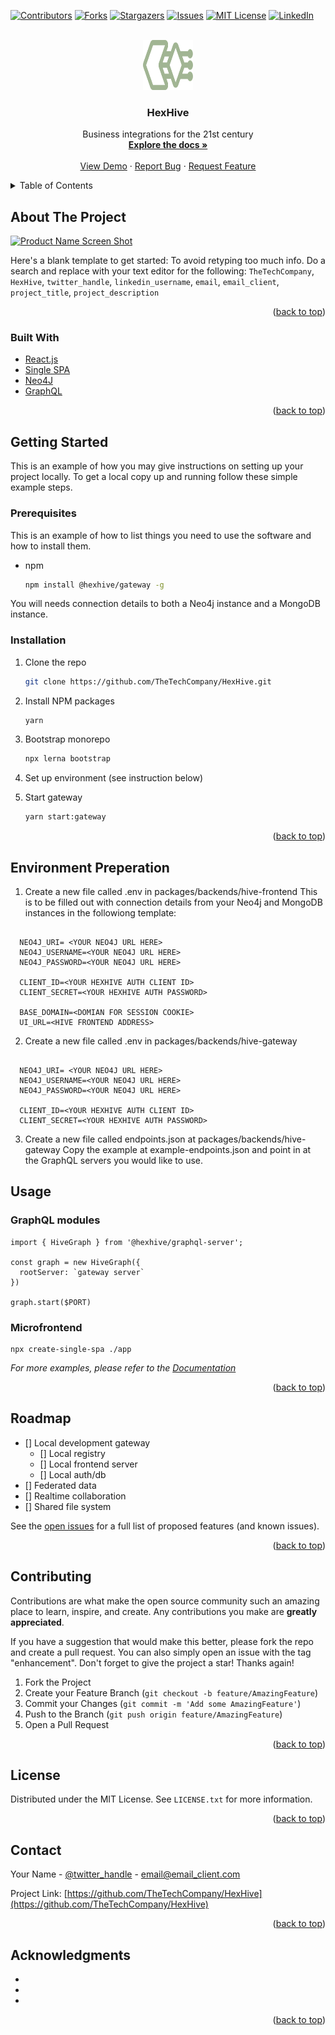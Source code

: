 <div id="top"></div>
<!--
*** Thanks for checking out the Best-README-Template. If you have a suggestion
*** that would make this better, please fork the repo and create a pull request
*** or simply open an issue with the tag "enhancement".
*** Don't forget to give the project a star!
*** Thanks again! Now go create something AMAZING! :D
-->



<!-- PROJECT SHIELDS -->
<!--
*** I'm using markdown "reference style" links for readability.
*** Reference links are enclosed in brackets [ ] instead of parentheses ( ).
*** See the bottom of this document for the declaration of the reference variables
*** for contributors-url, forks-url, etc. This is an optional, concise syntax you may use.
*** https://www.markdownguide.org/basic-syntax/#reference-style-links
-->
[![Contributors][contributors-shield]][contributors-url]
[![Forks][forks-shield]][forks-url]
[![Stargazers][stars-shield]][stars-url]
[![Issues][issues-shield]][issues-url]
[![MIT License][license-shield]][license-url]
[![LinkedIn][linkedin-shield]][linkedin-url]



<!-- PROJECT LOGO -->
<br />
<div align="center">
  <a href="https://github.com/TheTechCompany/HexHive">
    <img src="images/HX2.1.svg" alt="Logo" width="80" height="80">
  </a>

<h3 align="center">HexHive</h3>

  <p align="center">
    Business integrations for the 21st century
    <br />
    <a href="https://docs.hexhive.io"><strong>Explore the docs »</strong></a>
    <br />
    <br />
    <a href="https://github.com/TheTechCompany/HexHive">View Demo</a>
    ·
    <a href="https://github.com/TheTechCompany/HexHive/issues">Report Bug</a>
    ·
    <a href="https://github.com/TheTechCompany/HexHive/issues">Request Feature</a>
  </p>
</div>



<!-- TABLE OF CONTENTS -->
<details>
  <summary>Table of Contents</summary>
  <ol>
    <li>
      <a href="#about-the-project">About The Project</a>
      <ul>
        <li><a href="#built-with">Built With</a></li>
      </ul>
    </li>
    <li>
      <a href="#getting-started">Getting Started</a>
      <ul>
        <li><a href="#prerequisites">Prerequisites</a></li>
        <li><a href="#installation">Installation</a></li>
      </ul>
    </li>
    <li><a href="#usage">Usage</a></li>
    <li><a href="#roadmap">Roadmap</a></li>
    <li><a href="#contributing">Contributing</a></li>
    <li><a href="#license">License</a></li>
    <li><a href="#contact">Contact</a></li>
    <li><a href="#acknowledgments">Acknowledgments</a></li>
  </ol>
</details>



<!-- ABOUT THE PROJECT -->
## About The Project

[![Product Name Screen Shot][product-screenshot]](https://example.com)

Here's a blank template to get started: To avoid retyping too much info. Do a search and replace with your text editor for the following: `TheTechCompany`, `HexHive`, `twitter_handle`, `linkedin_username`, `email`, `email_client`, `project_title`, `project_description`

<p align="right">(<a href="#top">back to top</a>)</p>



### Built With

* [React.js](https://reactjs.org/)
* [Single SPA](https://single-spa.js.org/)
* [Neo4J](https://neo4j.com/)
* [GraphQL](https://graphql.org/)

<p align="right">(<a href="#top">back to top</a>)</p>



<!-- GETTING STARTED -->
## Getting Started

This is an example of how you may give instructions on setting up your project locally.
To get a local copy up and running follow these simple example steps.

### Prerequisites

This is an example of how to list things you need to use the software and how to install them.
* npm
  ```sh
  npm install @hexhive/gateway -g
  ```

You will needs connection details to both a Neo4j instance and a MongoDB instance.




### Installation

1. Clone the repo
   ```sh
   git clone https://github.com/TheTechCompany/HexHive.git
   ```
2. Install NPM packages
   ```sh
   yarn
   ```
3. Bootstrap monorepo
   ```sh
   npx lerna bootstrap
   ```
4. Set up environment (see instruction below)

  
5. Start gateway
   ```sh
   yarn start:gateway
   ```
<p align="right">(<a href="#top">back to top</a>)</p>

## Environment Preperation

1. Create a new file called .env in packages/backends/hive-frontend
    This is to be filled out with connection details from your Neo4j and MongoDB instances in the followiong template:

  ```MONGO_URL=<YOUR MONGO URL HERE (REMEBER TO REPLAVE THE <password> appropriately)>

    NEO4J_URI= <YOUR NEO4J URL HERE>
    NEO4J_USERNAME=<YOUR NEO4J URL HERE>
    NEO4J_PASSWORD=<YOUR NEO4J URL HERE>

    CLIENT_ID=<YOUR HEXHIVE AUTH CLIENT ID>
    CLIENT_SECRET=<YOUR HEXHIVE AUTH PASSWORD>

    BASE_DOMAIN=<DOMIAN FOR SESSION COOKIE>
    UI_URL=<HIVE FRONTEND ADDRESS>
```

2. Create a new file called .env in packages/backends/hive-gateway

  ```MONGO_URL=<YOUR MONGO URL HERE (REMEBER TO REPLAVE THE <password> appropriately)>

    NEO4J_URI= <YOUR NEO4J URL HERE>
    NEO4J_USERNAME=<YOUR NEO4J URL HERE>
    NEO4J_PASSWORD=<YOUR NEO4J URL HERE>

    CLIENT_ID=<YOUR HEXHIVE AUTH CLIENT ID>
    CLIENT_SECRET=<YOUR HEXHIVE AUTH PASSWORD>
```

3. Create a new file called endpoints.json at packages/backends/hive-gateway
    Copy the example at example-endpoints.json and point in at the GraphQL servers you would like to use.





<!-- USAGE EXAMPLES -->
## Usage

### GraphQL modules

```
import { HiveGraph } from '@hexhive/graphql-server';

const graph = new HiveGraph({
  rootServer: `gateway server`
})

graph.start($PORT)
```

### Microfrontend

```
npx create-single-spa ./app
```

_For more examples, please refer to the [Documentation](https://docs.hexhive.io)_

<p align="right">(<a href="#top">back to top</a>)</p>



<!-- ROADMAP -->
## Roadmap

- [] Local development gateway
    - [] Local registry
    - [] Local frontend server
    - [] Local auth/db
- [] Federated data
- [] Realtime collaboration
- [] Shared file system

See the [open issues](https://github.com/TheTechCompany/HexHive/issues) for a full list of proposed features (and known issues).

<p align="right">(<a href="#top">back to top</a>)</p>



<!-- CONTRIBUTING -->
## Contributing

Contributions are what make the open source community such an amazing place to learn, inspire, and create. Any contributions you make are **greatly appreciated**.

If you have a suggestion that would make this better, please fork the repo and create a pull request. You can also simply open an issue with the tag "enhancement".
Don't forget to give the project a star! Thanks again!

1. Fork the Project
2. Create your Feature Branch (`git checkout -b feature/AmazingFeature`)
3. Commit your Changes (`git commit -m 'Add some AmazingFeature'`)
4. Push to the Branch (`git push origin feature/AmazingFeature`)
5. Open a Pull Request

<p align="right">(<a href="#top">back to top</a>)</p>



<!-- LICENSE -->
## License

Distributed under the MIT License. See `LICENSE.txt` for more information.

<p align="right">(<a href="#top">back to top</a>)</p>



<!-- CONTACT -->
## Contact

Your Name - [@twitter_handle](https://twitter.com/twitter_handle) - email@email_client.com

Project Link: [https://github.com/TheTechCompany/HexHive](https://github.com/TheTechCompany/HexHive)

<p align="right">(<a href="#top">back to top</a>)</p>



<!-- ACKNOWLEDGMENTS -->
## Acknowledgments

* []()
* []()
* []()

<p align="right">(<a href="#top">back to top</a>)</p>



<!-- MARKDOWN LINKS & IMAGES -->
<!-- https://www.markdownguide.org/basic-syntax/#reference-style-links -->
[contributors-shield]: https://img.shields.io/github/contributors/TheTechCompany/HexHive.svg?style=for-the-badge
[contributors-url]: https://github.com/TheTechCompany/HexHive/graphs/contributors
[forks-shield]: https://img.shields.io/github/forks/TheTechCompany/HexHive.svg?style=for-the-badge
[forks-url]: https://github.com/TheTechCompany/HexHive/network/members
[stars-shield]: https://img.shields.io/github/stars/TheTechCompany/HexHive.svg?style=for-the-badge
[stars-url]: https://github.com/TheTechCompany/HexHive/stargazers
[issues-shield]: https://img.shields.io/github/issues/TheTechCompany/HexHive.svg?style=for-the-badge
[issues-url]: https://github.com/TheTechCompany/HexHive/issues
[license-shield]: https://img.shields.io/github/license/TheTechCompany/HexHive.svg?style=for-the-badge
[license-url]: https://github.com/TheTechCompany/HexHive/blob/master/LICENSE.txt
[linkedin-shield]: https://img.shields.io/badge/-LinkedIn-black.svg?style=for-the-badge&logo=linkedin&colorB=555
[linkedin-url]: https://linkedin.com/in/linkedin_username
[product-screenshot]: images/screenshot.png

